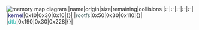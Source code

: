 ![memory map diagram](tests.test_docs_normal.png)
|name|origin|size|remaining|collisions
|:-|:-|:-|:-|:-|
|<span style='color:midnightblue'>kernel</span>|0x10|0x30|0x10|{}|
|<span style='color:darkslategrey'>rootfs</span>|0x50|0x30|0x110|{}|
|<span style='color:lightseagreen'>dtb</span>|0x190|0x30|0x228|{}|
